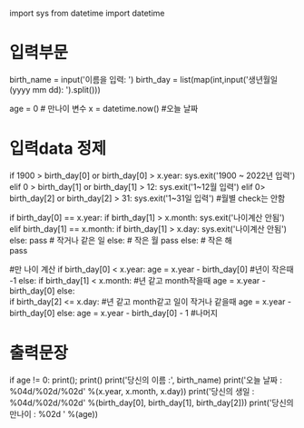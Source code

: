 import sys
from datetime import datetime

# 입력부문
birth_name = input('이름을 입력: ')
birth_day = list(map(int,input('생년월일(yyyy mm dd): ').split()))

age = 0                                      # 만나이 변수 
x = datetime.now()                           #오늘 날짜

# 입력data 정제 
if 1900 > birth_day[0] or birth_day[0] > x.year:
    sys.exit('1900 ~ 2022년 입력')
elif 0 > birth_day[1] or birth_day[1] > 12:
    sys.exit('1~12월 입력')
elif 0> birth_day[2] or birth_day[2] > 31:
    sys.exit('1~31일 입력')                  #월별 check는 안함


if birth_day[0] == x.year:
    if birth_day[1] > x.month:
        sys.exit('나이계산 안됨')
    elif birth_day[1] == x.month:
        if birth_day[1] > x.day:
            sys.exit('나이계산 안됨')
        else:
            pass                # 작거나 같은 일
    else:                       # 작은 월
        pass
else:                           # 작은 해                         
     pass

#만 나이 계산
if birth_day[0] < x.year:
    age = x.year - birth_day[0]         #년이 작은때 -1
else:
    if birth_day[1] < x.month:           #년 같고 month작을때
        age = x.year - birth_day[0]
    else:                             
        if birth_day[2] <= x.day:         #년 같고 month같고 일이 작거나 같을때
            age = x.year - birth_day[0]
        else:
            age = x.year - birth_day[0] - 1  #나머지

# 출력문장
if age != 0:
    print(); print()
    print('당신의 이름   :', birth_name)
    print('오늘 날짜     : %04d/%02d/%02d' %(x.year, x.month, x.day))
    print('당신의 생일   : %04d/%02d/%02d' %(birth_day[0], birth_day[1], birth_day[2]))
    print('당신의 만나이 : %02d ' %(age))


